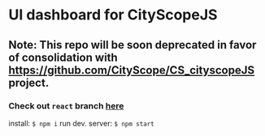 # UI dashboard for CityScopeJS

## Note: This repo will be soon deprecated in favor of consolidation with https://github.com/CityScope/CS_cityscopeJS project.
### Check out `react` branch [here](https://github.com/CityScope/CS_cityscopeJS) 

install: `$ npm i`
run dev. server: `$ npm start`

